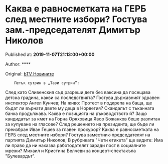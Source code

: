 
# Каква е равносметката на ГЕРБ след местните избори? Гостува зам.-председателят Димитър Николов

Published at: **2019-11-07T21:13:00+00:00**

Author: ****

Original: [bTV Новините](https://btvnovinite.bg/predavania/tazi-sutrin/sled-kato-sadat-razreshi-dete-bez-vaksina-da-poseshtava-detska-gradina-kakvi-sa-posledstvijata-gostuva-angel-kunchev.html)


        Петък сутрин в „Тази сутрин”:
      
След като Сливенския съд разреши дете без ваксина да посещава детска градина, какви са последствията? Гостува държавният здравен инспектор Ангел Кунчев;
На живо: Протест в подкрепа на баща, ще бъдат ли върнати двете му деца в Норвегия?
Скандалът с тъканната банка продължава. Каква е позицията на ръководството й?
Защо кандидатът за кмет на Горна Оряховица Явор Божанков беше разпитан за купуване на гласове?
След решението на президента, ще бъде ли преизбран Иван Гешев за главен прокурор?
Каква е равносметката на ГЕРБ след местните избори? Гостува заместник-председателят на партията Димитър Николов;
В рубриката "Чети етикета" ще видите: Има ли право да ни наказва работодателят заради пост в социалните мрежи?
Михаил и Кристина Белчеви за концерт-спектакъла "Булевардът".
